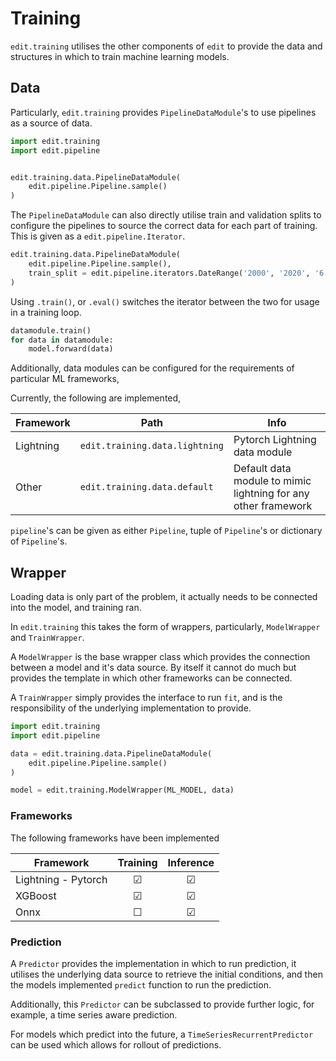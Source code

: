 # Training

`edit.training` utilises the other components of `edit` to provide the data and structures in which to train machine learning models.

## Data

Particularly, `edit.training` provides `PipelineDataModule`'s to use pipelines as a source of data.

```python
import edit.training
import edit.pipeline


edit.training.data.PipelineDataModule(
    edit.pipeline.Pipeline.sample()
)
```

The `PipelineDataModule` can also directly utilise train and validation splits to configure the pipelines to source the correct data for each part of training. This is given as a `edit.pipeline.Iterator`.

```python
edit.training.data.PipelineDataModule(
    edit.pipeline.Pipeline.sample(),
    train_split = edit.pipeline.iterators.DateRange('2000', '2020', '6 hours'),
)
```

Using `.train()`, or `.eval()` switches the iterator between the two for usage in a training loop.

```python
datamodule.train()
for data in datamodule:
    model.forward(data)
```

Additionally, data modules can be configured for the requirements of particular ML frameworks, 

Currently, the following are implemented,

| Framework | Path | Info |
| --------- | ---- | ---- |
| Lightning | `edit.training.data.lightning` | Pytorch Lightning data module |
| Other | `edit.training.data.default` | Default data module to mimic lightning for any other framework |

`pipeline`'s can be given as either `Pipeline`, tuple of `Pipeline`'s or dictionary of `Pipeline`'s.

## Wrapper

Loading data is only part of the problem, it actually needs to be connected into the model, and training ran.

In `edit.training` this takes the form of wrappers, particularly, `ModelWrapper` and `TrainWrapper`.

A `ModelWrapper` is the base wrapper class which provides the connection between a model and it's data source. 
By itself it cannot do much but provides the template in which other frameworks can be connected.

A `TrainWrapper` simply provides the interface to run `fit`, and is the responsibility of the underlying implementation to provide.

```python
import edit.training
import edit.pipeline

data = edit.training.data.PipelineDataModule(
    edit.pipeline.Pipeline.sample()
)

model = edit.training.ModelWrapper(ML_MODEL, data)
```

### Frameworks 

The following frameworks have been implemented

| Framework | Training | Inference |
| --------- | :------: | :-------: |
| Lightning - Pytorch | &#9745; | &#9745; |
| XGBoost | &#9745; | &#9745; |
| Onnx | &#9744; | &#9745; |

### Prediction 

A `Predictor` provides the implementation in which to run prediction, it utilises the underlying data source to retrieve the initial conditions, and then the models implemented `predict` function to run the prediction.

Additionally, this `Predictor` can be subclassed to provide further logic, for example, a time series aware prediction.

For models which predict into the future, a `TimeSeriesRecurrentPredictor` can be used which allows for rollout of predictions.

